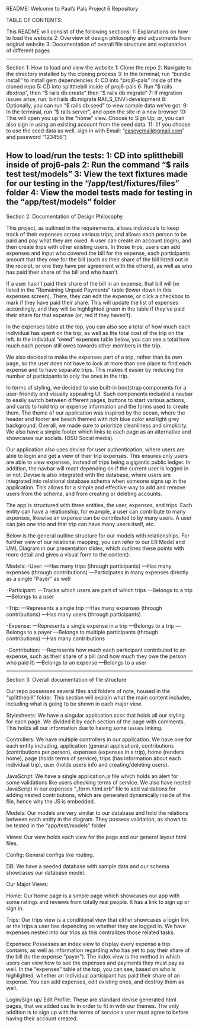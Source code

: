 README:
Welcome to Paul’s Pals Project 6 Repository 

TABLE OF CONTENTS:

This README will consist of the following sections:
1: Explanations on how to load the website 
2: Overview of design philosophy and adjustments from original website
3: Documentation of overall file structure and explanation of different pages

------------------------------------------------------------------------------------------
Section 1: How to load and view the website
1: Clone the repo
2: Navigate to the directory installed by the cloning process
3: In the terminal, run “bundle install” to install gem dependencies
4: CD into “proj6-pals” inside of the cloned repo
5: CD into splitthebill inside of proj6-pals 
6: Run “$ rails db:drop”, then “$ rails db:create” then “$ rails db:migrate”
7: If migration issues arise, run: bin/rails db:migrate RAILS_ENV=development
8: Optionally, you can run “$ rails db:seed” to view sample data we’ve got.
9: In the terminal, run “$ rails server”, and open the site in a new browser
10: This will open you up to the “home” view. Choose to Sign Up, or, you can also sign in using an existing account from the seed data.
11: (If you choose to use the seed data as well, sign in with Email: “caseyemail@gmail.com” and password “123456”)

How to load/run the tests:
1: CD into splitthebill inside of proj6-pals
2: Run the command “$ rails test test/models” 
3: View the text fixtures made for our testing in the “/app/test/fixtures/files” folder
4: View the model tests made for testing in the “app/test/models” folder
------------------------------------------------------------------------------------------
Section 2: Documentation of Design Philosophy

This project, as outlined in the requirements, allows individuals to keep track of their expenses across various trips, and allows each person to be paid and pay what they are owed. A user can create an account (login), and then create trips with other existing users. In those trips, users can add expenses and input who covered the bill for the expense, each participants amount that they owe for the bill (such as their share of the bill listed out in the receipt, or one they have per agreement with the others), as well as who has paid their share of the bill and who hasn’t.

If a user hasn’t paid their share of the bill in an expense, that bill will be listed in the “Remaining Unpaid Payments” table (lower down in this expenses screen). There, they can edit the expense, or click a checkbox to mark if they have paid their share. This will update the list of expenses accordingly, and they will be highlighted green in the table if they’ve paid their share for that expense (or, red if they haven’t).

In the expenses table at the top, you can also see a total of how much each individual has spent on the trip, as well as the total cost of the trip on the left. In the individual “owed” expenses table below, you can see a total how much each person still owes towards other members in the trip. 

We also decided to make the expenses part of a trip, rather than its own page, so the user does not have to look at more than one place to find each expense and to have separate trips. This makes it easier by reducing the number of participants to only the ones in the trip. 

In terms of styling, we decided to use built-in bootstrap components for a user-friendly and visually appealing UI. Such components included a navbar to easily switch between different pages, buttons to start various actions, and cards to hold trip or expense information and the forms used to create them. The theme of our application was inspired by the ocean, where the header and footer are beach themed with rich blue color and light grey background. Overall, we made sure to prioritize cleanliness and simplicity. We also have a simple footer which links to each page as an alternative and showcases our socials. (OSU Social media).

Our application also uses devise for user authentication, where users are able to login and get a view of their trip expenses. This ensures only users are able to view expenses, instead of trips being a gigantic public ledger. In addition, the navbar will react depending on if the current user is logged in or not.  Devise is also integrated with the database, where users are integrated into relational database schema when someone signs up in the application. This allows for a simple and effective way to add and remove users from the schema, and from creating or deleting accounts. 

The app is structured with three entities, the user, expenses, and trips. Each entity can have a relationship, for example, a user can contribute to many expenses, likewise an expense can be contributed to by many users.  A user can join one trip and that trip can have many users itself, etc.

Below is the general outline structure for our models with relationships. For further view of our relational mapping, you can refer to our ER Model and UML Diagram in our presentation slides, which outlines these points with more detail and gives a visual form to the content).

Models:
-User:
—Has many trips (through participants)
—Has many expenses (through contributions) 
—Participates in many expenses directly as a single “Payer” as well

-Participant:
—Tracks which users are part of which trips
—Belongs to a trip
—Belongs to a user

–Trip: 
—Represents a single trip
—Has many expenses (through contributions)
—Has many users (through participants)

-Expense:
—Represents a single expense in a trip
—Belongs to a trip
—Belongs to a payer
—Belongs to multiple participants (through contributions)
—Has many contributions

-Contribution:
—Represents how much each participant contributed to an expense, such as their share of a bill (and how much they owe the person who paid it)
—Belongs to an expense
—Belongs to a user

------------------------------------------------------------------------------------------
Section 3: Overall documentation of file structure

Our repo possesses several files and folders of note, housed in the “splitthebill” folder.
This section will explain what the main content includes, including what is going to be shown in each major view. 

Stylesheets:
We have a singular application.scss that holds all our styling for each page. We divided it by each section of the page with comments. This holds all our information due to having some issues linking.

Controllers:
We have multiple controllers in our application. We have one for each entity including, application (general application), contributions (contributions per person), expenses (expenses in a trip), home (renders home), page (holds terms of service), trips (has information about each individual trip), user (holds users info and creating/deleting users).

JavaScript:
We have a single application.js file which holds an alert for some validations like users checking terms of service.  We also have nested JavaScript in our expenses “_form.html.erb” file to add validations for adding nested contributions, which are generated dynamically inside of the file, hence why the JS is embedded.

Models:
Our models are very similar to our database and hold the relations between each entity in the diagram. They possess validation, as shown to be tested in the “app/test/models” folder

Views:
Our view holds each view for the page and our general layout html files.

Config:
General configs like routing.

DB:
We have a seeded database with sample data and our schema showcases our database model.

Our Major Views:

Home: Our home page is a simple page which showcases our app with some ratings and reviews from totally real people. It has a link to sign up or sign in. 

Trips: Our trips view is a conditional view that either showcases a login link or the trips a user has depending on whether they are logged in. We have expenses nested into our trips as this centralizes those related tasks.

Expenses: Possesses an index view to display every expense a trip contains, as well as information regarding who has yet to pay their share of the bill (to the expense “payer”). The index view is the method in which users can view how to see the expenses and payments they must pay as well. In the “expenses” table at the top, you can see, based on who is highlighted, whether an individual participant has paid their share of an expense. You can add expenses, edit existing ones, and destroy them as well. 

Login/Sign up/ Edit Profile:
These are standard devise generated html pages, that we added css to in order to fit in with our themes. The only addition is to sign up with the terms of service a user must agree to before having their account created. 
